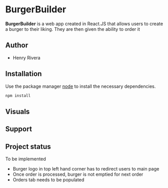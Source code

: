 # BurgerBuilder

**BurgerBuilder** is a web app created in React.JS that allows users to create a burger to their liking. They are then given the ability to order it

## Author
* Henry Rivera

## Installation

Use the package manager [node](https://nodejs.org/en/) to install the necessary dependencies.

```bash
npm install
```

## Visuals

## Support


## Project status
To be implemented
* Burger logo in top left hand corner has to redirect users to main page
* Once order is processed, burger is not emptied for next order
* Orders tab needs to be populated
